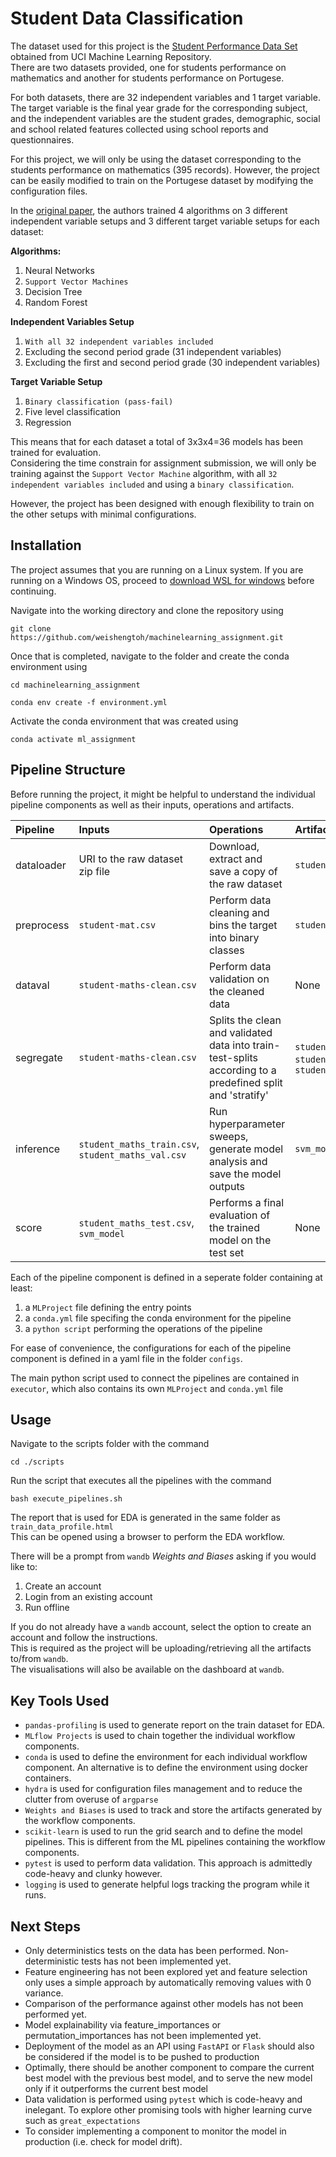 # Student Data Classification

The dataset used for this project is the [Student Performance Data Set](https://archive.ics.uci.edu/ml/datasets/Student+Performance) obtained from UCI Machine Learning Repository.  
There are two datasets provided, one for students performance on mathematics and another for students performance on Portugese.  

For both datasets, there are 32 independent variables and 1 target variable. The target variable is the final year grade for the corresponding subject, and the independent variables are the student grades, demographic, social and school related features collected using school reports and questionnaires.  

For this project, we will only be using the dataset corresponding to the students performance on mathematics (395 records). However, the project can be easily modified to train on the Portugese dataset by modifying the configuration files.

In the [original paper](http://www3.dsi.uminho.pt/pcortez/student.pdf), the authors trained 4 algorithms on 3 different independent variable setups and 3 different target variable setups for each dataset:

**Algorithms:**
1. Neural Networks
2. `Support Vector Machines`
3. Decision Tree
4. Random Forest

**Independent Variables Setup**
1. `With all 32 independent variables included`
2. Excluding the second period grade (31 independent variables)
3. Excluding the first and second period grade (30 independent variables)

**Target Variable Setup**
1. `Binary classification (pass-fail)`
2. Five level classification
3. Regression

This means that for each dataset a total of 3x3x4=36 models has been trained for evaluation.  
Considering the time constrain for assignment submission, we will only be training against the `Support Vector Machine` algorithm, with all `32 independent variables included` and using a `binary classification`.  

However, the project has been designed with enough flexibility to train on the other setups with minimal configurations.  

## Installation  

The project assumes that you are running on a Linux system.
If you are running on a Windows OS, proceed to [download WSL for windows](https://docs.microsoft.com/en-us/windows/wsl/install) before continuing.

Navigate into the working directory and clone the repository using

```shell
git clone https://github.com/weishengtoh/machinelearning_assignment.git
```

Once that is completed, navigate to the folder and create the conda environment using

```shell
cd machinelearning_assignment
```

```shell
conda env create -f environment.yml
```

Activate the conda environment that was created using

```shell
conda activate ml_assignment
```

## Pipeline Structure

Before running the project, it might be helpful to understand the individual pipeline components as well as their inputs, operations and artifacts.


| Pipeline   | Inputs | Operations | Artifacts |
|:-----------|:------|:-----------|:----------|
| dataloader | URI to the raw dataset zip file | Download, extract and save a copy of the raw dataset  | `student-mat.csv` |
| preprocess | `student-mat.csv` | Perform data cleaning and bins the target into binary classes  | `student-maths-clean.csv`  |
| dataval    | `student-maths-clean.csv` | Perform data validation on the cleaned data  | None |
| segregate  | `student-maths-clean.csv` | Splits the clean and validated data into train-test-splits according to a predefined split and 'stratify'  | `student_maths_train.csv`, `student_maths_val.csv`, `student_maths_test.csv`  |
| inference  | `student_maths_train.csv`, `student_maths_val.csv` | Run hyperparameter sweeps, generate model analysis and save the model outputs  | `svm_model`  |
| score      | `student_maths_test.csv`, `svm_model` | Performs a final evaluation of the trained model on the test set  | None  |  

Each of the pipeline component is defined in a seperate folder containing at least:
1. a `MLProject` file defining the entry points
2. a `conda.yml` file specifing the conda environment for the pipeline 
3. a `python script` performing the operations of the pipeline

For ease of convenience, the configurations for each of the pipeline component is defined in a yaml file in the folder `configs`.  

The main python script used to connect the pipelines are contained in `executor`, which also contains its own `MLProject` and `conda.yml` file

## Usage  
  
Navigate to the scripts folder with the command

```shell
cd ./scripts
```

Run the script that executes all the pipelines with the command  

```shell
bash execute_pipelines.sh
```

The report that is used for EDA is generated in the same folder as `train_data_profile.html`  
This can be opened using a browser to perform the EDA workflow.  

There will be a prompt from `wandb` *Weights and Biases* asking if you would like to:
1. Create an account
2. Login from an existing account
3. Run offline  

If you do not already have a `wandb` account, select the option to create an account and follow the instructions.  
This is required as the project will be uploading/retrieving all the artifacts to/from `wandb`.  
The visualisations will also be available on the dashboard at `wandb`.  

## Key Tools Used

- `pandas-profiling` is used to generate report on the train dataset for EDA. 
- `MLflow Projects` is used to chain together the individual workflow components.
- `conda` is used to define the environment for each individual workflow component. An alternative is to define the environment using docker containers.
- `hydra` is used for configuration files management and to reduce the clutter from overuse of `argparse`
- `Weights and Biases` is used to track and store the artifacts generated by the workflow components.
- `scikit-learn` is used to run the grid search and to define the model pipelines. This is different from the ML pipelines containing the workflow components.
- `pytest` is used to perform data validation. This approach is admittedly code-heavy and clunky however. 
- `logging` is used to generate helpful logs tracking the program while it runs.

## Next Steps

- Only deterministics tests on the data has been performed. Non-deterministic tests has not been implemented yet.
- Feature engineering has not been explored yet and feature selection only uses a simple approach by automatically removing values with 0 variance.
- Comparison of the performance against other models has not been performed yet.
- Model explainability via feature_importances or permutation_importances has not been implemented yet.
- Deployment of the model as an API using `FastAPI` or `Flask` should also be considered if the model is to be pushed to production
- Optimally, there should be another component to compare the current best model with the previous best model, and to serve the new model only if it outperforms the current best model
- Data validation is performed using `pytest` which is code-heavy and inelegant. To explore other promising tools with higher learning curve such as `great_expectations`
- To consider implementing a component to monitor the model in production (i.e. check for model drift).
